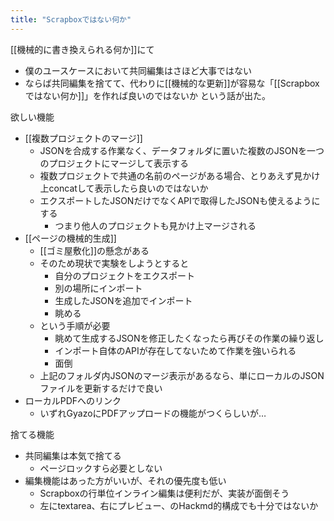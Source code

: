 ```yaml
---
title: "Scrapboxではない何か"
---
```



[[機械的に書き換えられる何か]]にて
- 僕のユースケースにおいて共同編集はさほど大事ではない
- ならば共同編集を捨てて、代わりに[[機械的な更新]]が容易な「[[Scrapboxではない何か]]」を作れば良いのではないか
という話が出た。

欲しい機能
- [[複数プロジェクトのマージ]]
    - JSONを合成する作業なく、データフォルダに置いた複数のJSONを一つのプロジェクトにマージして表示する
    - 複数プロジェクトで共通の名前のページがある場合、とりあえず見かけ上concatして表示したら良いのではないか
    - エクスポートしたJSONだけでなくAPIで取得したJSONも使えるようにする
        - つまり他人のプロジェクトも見かけ上マージされる
- [[ページの機械的生成]]
    - [[ゴミ屋敷化]]の懸念がある
    - そのため現状で実験をしようとすると
        - 自分のプロジェクトをエクスポート
        - 別の場所にインポート
        - 生成したJSONを追加でインポート
        - 眺める
    - という手順が必要
        - 眺めて生成するJSONを修正したくなったら再びその作業の繰り返し
        - インポート自体のAPIが存在してないためて作業を強いられる
        - 面倒
    - 上記のフォルダ内JSONのマージ表示があるなら、単にローカルのJSONファイルを更新するだけで良い
- ローカルPDFへのリンク
    - いずれGyazoにPDFアップロードの機能がつくらしいが…

捨てる機能
- 共同編集は本気で捨てる
    - ページロックすら必要としない
- 編集機能はあった方がいいが、それの優先度も低い
    - Scrapboxの行単位インライン編集は便利だが、実装が面倒そう
    - 左にtextarea、右にプレビュー、のHackmd的構成でも十分ではないか
